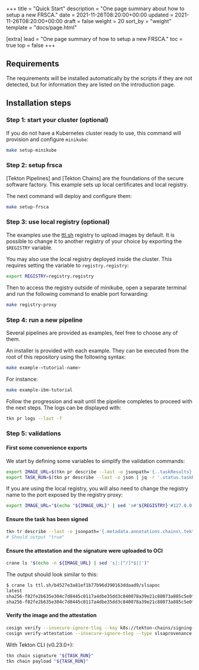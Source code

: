 +++
title = "Quick Start"
description = "One page summary about how to setup a new FRSCA."
date = 2021-11-26T08:20:00+00:00
updated = 2021-11-26T08:20:00+00:00
draft = false
weight = 20
sort_by = "weight"
template = "docs/page.html"

[extra]
lead = "One page summary of how to setup a new FRSCA."
toc = true
top = false
+++

## Requirements

The requirements will be installed automatically by the scripts if they are not
detected, but for information they are listed on the introduction page.

## Installation steps

### Step 1: start your cluster (optional)

If you do not have a Kubernetes cluster ready to use, this command will
provision and configure `minikube`:

```bash
make setup-minikube
```

### Step 2: setup frsca

[Tekton Pipelines] and [Tekton Chains] are the foundations of the secure
software factory. This example sets up local certificates and local registry.

The next command will deploy and configure them:

```bash
make setup-frsca
```

### Step 3: use local registry (optional)

The examples use the [ttl.sh](https://ttl.sh) registry to upload images by
default. It is possible to change it to another registry of your choice by
exporting the `$REGISTRY` variable.

You may also use the local registry deployed inside the cluster. This requires
setting the variable to `registry.registry`:

```bash
export REGISTRY=registry.registry
```

Then to access the registry outside of minikube, open a separate terminal and
run the following command to enable port forwarding:

```bash
make registry-proxy
```

### Step 4: run a new pipeline

Several pipelines are provided as examples, feel free to choose any of them.

An installer is provided with each example. They can be executed from the root
of this repository using the following syntax:

```bash
make example-<tutorial-name>
```

For instance:

```bash
make example-ibm-tutorial
```

Follow the progression and wait until the pipeline completes to proceed with the
next steps. The logs can be displayed with:

```bash
tkn pr logs --last -f
```

### Step 5: validations

#### First some convenience exports

We start by defining some variables to simplify the validation commands:

```bash
export IMAGE_URL=$(tkn pr describe --last -o jsonpath='{..taskResults}' | jq -r '.[] | select(.name | match("IMAGE_URL$")) | .value')
export TASK_RUN=$(tkn pr describe --last -o json | jq -r '.status.taskRuns | keys[] as $k | {"k": $k, "v": .[$k]} | select(.v.status.taskResults[]?.name | match("IMAGE_URL$")) | .k')
```

If you are using the local registry, you will also need to change the registry
name to the port exposed by the registry proxy:

```bash
export IMAGE_URL="$(echo "${IMAGE_URL}" | sed 's#'${REGISTRY}'#127.0.0.1:5000#')"
```

#### Ensure the task has been signed

```bash
tkn tr describe --last -o jsonpath='{.metadata.annotations.chains\.tekton\.dev/signed}'
# Should output "true"
```

#### Ensure the attestation and the signature were uploaded to OCI

```bash
crane ls "$(echo -n ${IMAGE_URL} | sed 's|:[^/]*$||')"
```

The output should look similar to this:

```bash
$ crane ls ttl.sh/b4527e3a81ef1b77b96d390163ddaad9/slsapoc
latest
sha256-f82fe2b635e304c7d8445c0117a4dbe35dd3c840078a39e21c88073a885c5e0f.att
sha256-f82fe2b635e304c7d8445c0117a4dbe35dd3c840078a39e21c88073a885c5e0f.sig
```

#### Verify the image and the attestation

```bash
cosign verify --insecure-ignore-tlog --key k8s://tekton-chains/signing-secrets "${IMAGE_URL}"
cosign verify-attestation --insecure-ignore-tlog --type slsaprovenance --key k8s://tekton-chains/signing-secrets "${IMAGE_URL}"
```

With Tekton CLI (v0.23.0+):

```bash
tkn chain signature "${TASK_RUN}"
tkn chain payload "${TASK_RUN}"
```
